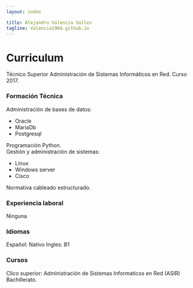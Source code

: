```yaml
---
layout: index

title: Alejandro Valencia Valles	
tagline: Valencia1904.github.io
---
```


# Curriculum
Técnico Superior Administración de Sistemas Informáticos en Red. Curso 2017.


### Formación Técnica
Administración de  bases de datos:  

* Oracle  
* MariaDb  
* Postgresql  

Programación Python.  
Gestión y administración de sistemas:  

- Linux  
- Windows server  
- Cisco
  
Normativa cableado estructurado.  

### Experiencia laboral
Ninguna

### Idiomas
Español: Nativo
Ingles: B1

### Cursos
Clico superior: Administración de Sistemas Informaticos en Red (ASIR)
Bachillerato.

